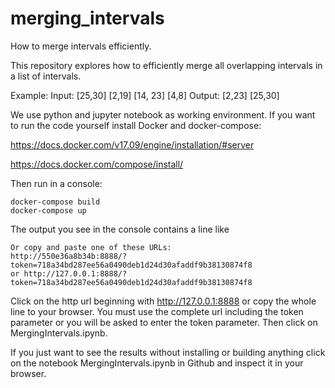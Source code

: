 # merging_intervals
How to merge intervals efficiently.

This repository explores how to efficiently merge all overlapping intervals in a list of intervals.

Example:
Input: [25,30] [2,19] [14, 23] [4,8]  Output: [2,23] [25,30]

We use python and jupyter notebook as working environment. 
If you want to run the code yourself install Docker and docker-compose: 

https://docs.docker.com/v17.09/engine/installation/#server

https://docs.docker.com/compose/install/

Then run in a console: 
```
docker-compose build
docker-compose up
```
The output you see in the console contains a line like 
```
Or copy and paste one of these URLs:
http://550e36a8b34b:8888/?token=718a34bd287ee56a0490deb1d24d30afaddf9b38130874f8
or http://127.0.0.1:8888/?token=718a34bd287ee56a0490deb1d24d30afaddf9b38130874f8
```
Click on the http url beginning with http://127.0.0.1:8888 or copy the whole line to your browser. You must use the complete 
url including the token parameter or you will be asked to enter the token parameter. Then click on MergingIntervals.ipynb.

If you just want to see the results without installing or building anything click on the notebook MergingIntervals.ipynb in Github and inspect it in your browser.
